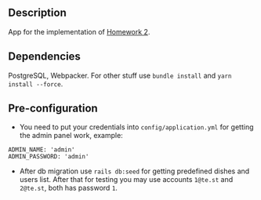 ## Description

App for the implementation of [Homework 2](https://github.com/rubizza-survival-camp/winter-2018#homework-2).

## Dependencies

PostgreSQL, Webpacker. For other stuff use `bundle install` and `yarn install --force`.

## Pre-configuration

* You need to put your credentials into `config/application.yml` for getting the admin panel work, example:

```
ADMIN_NAME: 'admin'
ADMIN_PASSWORD: 'admin'
```

* After db migration use `rails db:seed` for getting predefined dishes and users list. After that for testing you may use accounts `1@te.st` and `2@te.st`, both has password `1`.
